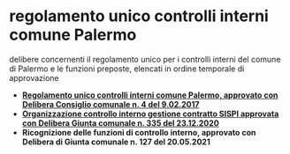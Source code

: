 # regolamento unico controlli interni comune Palermo
delibere concernenti il regolamento unico per i controlli interni del comune di Palermo e le funzioni preposte, elencati in ordine temporale di approvazione

- [**Regolamento unico controlli interni comune Palermo, approvato con Delibera Consiglio comunale n. 4 del 9.02.2017**](https://docs.google.com/viewer?url=https://github.com/UO-TransizioneDigitaleComunePalermo/regolamento-unico-controlli-interni-palermo/raw/main/delibere-regolamento-unico-controlli-interni-comune-palermo/regolamento-unico-controlli-interni-comune-del_CC_4%20_09_02_2017.pdf)
- [**Organizzazione controllo interno gestione contratto SISPI approvata con Delibera Giunta comunale n. 335 del 23.12.2020**](https://docs.google.com/viewer?url=https://github.com/UO-TransizioneDigitaleComunePalermo/regolamento-unico-controlli-interni-palermo/raw/main/delibere-regolamento-unico-controlli-interni-comune-palermo/delibera-GC-335-23.12.2020-organizzazione-controllo-interno-gestione%20contratto%20SISPI.pdf)
- **Ricognizione delle funzioni di controllo interno, approvato con Delibera di Giunta comunale n. 127 del 20.05.2021**
